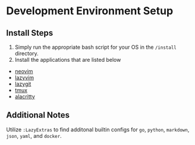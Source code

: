 # Development Environment Setup

## Install Steps 

1. Simply run the appropriate bash script for your OS in the `/install` directory.
2. Install the applications that are listed below

- [neovim](https://neovim.io/)
- [lazyvim](https://www.lazyvim.org/installation)
- [lazygit](https://github.com/jesseduffield/lazygit)
- [tmux](https://github.com/tmux/tmux/wiki)
- [alacritty](https://alacritty.org/)

## Additional Notes
Utilize `:LazyExtras` to find additonal builtin configs for `go`, `python`, `markdown`, `json`, `yaml`, and `docker`. 
